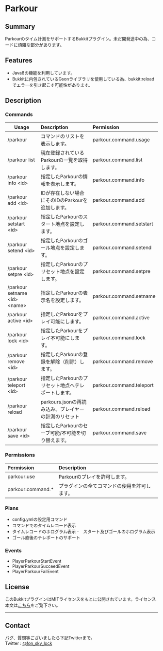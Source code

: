 # Parkour

## Summary
Parkourのタイム計測をサポートするBukkitプラグイン。未だ開発途中の為、コードに煩雑な部分があります。

## Features
- Java8の機能を利用しています。  
- Bukkitに内包されているGsonライブラリを使用している為、bukkit:reloadでエラーを引き起こす可能性があります。

## Description
### Commands
|Usage|Description|Permission|
|-----|:-----------|:-------|
|/parkour                       |コマンドのリストを表示します。|parkour.command.usage|
|/parkour list                  |現在登録されているParkourの一覧を取得します。|parkour.command.list|
|/parkour info \<id>            |指定したParkourの情報を表示します。|parkour.command.info|
|/parkour add \<id>             |IDが存在しない場合にそのIDのParkourを追加します。|parkour.command.add|
|/parkour setstart \<id>        |指定したParkourのスタート地点を設定します。|parkour.command.setstart|
|/parkour setend \<id>          |指定したParkourのゴール地点を設定します。|parkour.command.setend|
|/parkour setpre \<id>          |指定したParkourのプリセット地点を設定します。|parkour.command.setpre|
|/parkour setname \<id> \<name> |指定したParkourの表示名を設定します。|parkour.command.setname|
|/parkour active \<id>          |指定したParkourをプレイ可能にします。|parkour.command.active|
|/parkour lock \<id>          |指定したParkourをプレイ不可能にします。|parkour.command.lock|
|/parkour remove \<id>          |指定したParkourの登録を解除（削除）します。|parkour.command.remove|
|/parkour teleport \<id>        |指定したParkourのプリセット地点へテレポートします。|parkour.command.teleport|
|/parkour reload                |parkours.jsonの再読み込み、プレイヤーの計測のリセット|parkour.command.reload|
|/parkour save \<id>            |指定したParkourのセーブ可能/不可能を切り替えます。|parkour.command.save|

### Permissions
|Permission|Description|
|:---------|:----------|
|parkour.use      | Parkourのプレイを許可します。|
|parkour.command.*| プラグインの全てコマンドの使用を許可します。|

### Plans
- config.ymlの設定用コマンド
- コマンドでのタイムレコード表示
- タイムレコードのホログラム表示
-　スタート及びゴールのホログラム表示
- ゴール直後のテレポートのサポート

### Events
- PlayerParkourStartEvent  
- PlayerParkourSucceedEvent  
- PlayerParkourFailEvent  

## License
このBukkitプラグインはMITライセンスをもとに公開されています。ライセンス本文は[こちら][license]をご覧下さい。

***
## Contact
バグ、質問等ございましたら下記Twitterまで。  
Twitter : [@fon_sky_lock][twitter]

[twitter]:https://twitter.com/fon_sky_lock
[license]:https://opensource.org/licenses/mit-license.php